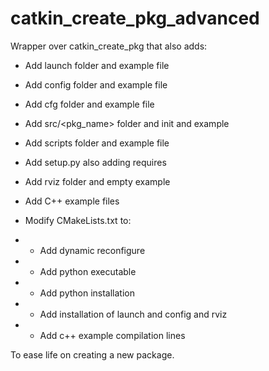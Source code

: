 catkin_create_pkg_advanced
===

Wrapper over catkin_create_pkg that also adds:


* Add launch folder and example file
* Add config folder and example file
* Add cfg folder and example file
* Add src/<pkg_name> folder and init and example
* Add scripts folder and example file
* Add setup.py also adding requires
* Add rviz folder and empty example
* Add C++ example files

* Modify CMakeLists.txt to:
*  - Add dynamic reconfigure
*  - Add python executable
*  - Add python installation
*  - Add installation of launch and config and rviz
*  - Add c++ example compilation lines

To ease life on creating a new package.
